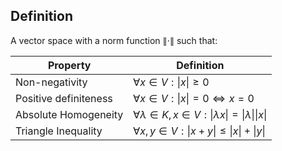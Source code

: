 ## Definition
A vector space with a norm function $\| \cdot \|$ such that:

| Property | Definition |
|-|-|
| Non-negativity | $\forall x \in V: \| x \| \geq 0$ |
| Positive definiteness | $\forall x \in V : \| x \| = 0 \Leftrightarrow x = 0$ |
| Absolute Homogeneity | $\forall \lambda \in K, x \in V : \| \lambda x \| =  \vert \lambda \vert \| x \|$ |
| Triangle Inequality | $\forall x, y \in V : \| x + y \| \leq \| x \| + \| y \|$ |





